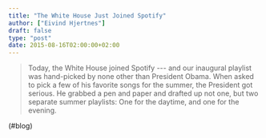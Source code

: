 ```yaml
---
title: "The White House Just Joined Spotify"
author: ["Eivind Hjertnes"]
draft: false
type: "post"
date: 2015-08-16T02:00:00+02:00
---
```


> Today, the White House joined Spotify --- and our inaugural playlist
> was hand-picked by none other than President Obama. When asked to pick
> a few of his favorite songs for the summer, the President got serious.
> He grabbed a pen and paper and drafted up not one, but two separate
> summer playlists: One for the daytime, and one for the evening.

(#blog)
